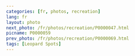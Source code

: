 ```yaml
---
categories: [fr, photos, recreation]
lang: fr
layout: photo
next_photo: /fr/photos/recreation/P0000047.html
picname: P0000059
prev_photo: /fr/photos/recreation/P0000069.html
tags: [Leopard Spots]
---
```

